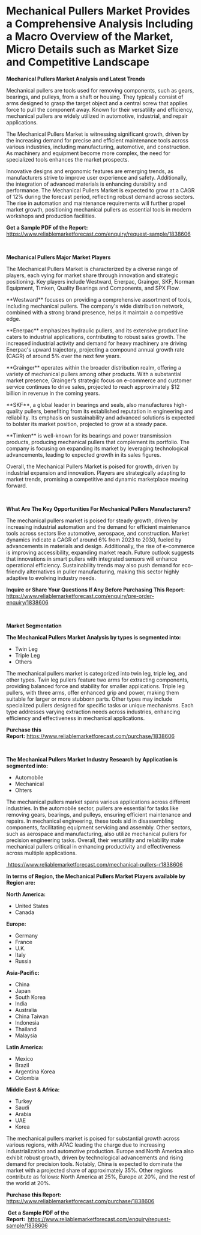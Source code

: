 <p><h1>Mechanical Pullers Market Provides a Comprehensive Analysis Including a Macro Overview of the Market, Micro Details such as Market Size and Competitive Landscape</h1></p><p><strong>Mechanical Pullers Market Analysis and Latest Trends</strong></p>
<p><p>Mechanical pullers are tools used for removing components, such as gears, bearings, and pulleys, from a shaft or housing. They typically consist of arms designed to grasp the target object and a central screw that applies force to pull the component away. Known for their versatility and efficiency, mechanical pullers are widely utilized in automotive, industrial, and repair applications.</p><p>The Mechanical Pullers Market is witnessing significant growth, driven by the increasing demand for precise and efficient maintenance tools across various industries, including manufacturing, automotive, and construction. As machinery and equipment become more complex, the need for specialized tools enhances the market prospects. </p><p>Innovative designs and ergonomic features are emerging trends, as manufacturers strive to improve user experience and safety. Additionally, the integration of advanced materials is enhancing durability and performance. The Mechanical Pullers Market is expected to grow at a CAGR of 12% during the forecast period, reflecting robust demand across sectors. The rise in automation and maintenance requirements will further propel market growth, positioning mechanical pullers as essential tools in modern workshops and production facilities.</p></p>
<p><strong>Get a Sample PDF of the Report:&nbsp;</strong> <a href="https://www.reliablemarketforecast.com/enquiry/request-sample/1838606?utm_campaign=1108&utm_medium=2&utm_source=Github&utm_content=ia&utm_term=16042025&utm_id=mechanical-pullers">https://www.reliablemarketforecast.com/enquiry/request-sample/1838606</a></p>
<p>&nbsp;</p>
<p><strong>Mechanical Pullers Major Market Players</strong></p>
<p><p>The Mechanical Pullers Market is characterized by a diverse range of players, each vying for market share through innovation and strategic positioning. Key players include Westward, Enerpac, Grainger, SKF, Norman Equipment, Timken, Quality Bearings and Components, and SPX Flow.</p><p>**Westward** focuses on providing a comprehensive assortment of tools, including mechanical pullers. The company's wide distribution network, combined with a strong brand presence, helps it maintain a competitive edge. </p><p>**Enerpac** emphasizes hydraulic pullers, and its extensive product line caters to industrial applications, contributing to robust sales growth. The increased industrial activity and demand for heavy machinery are driving Enerpac's upward trajectory, projecting a compound annual growth rate (CAGR) of around 5% over the next few years.</p><p>**Grainger** operates within the broader distribution realm, offering a variety of mechanical pullers among other products. With a substantial market presence, Grainger’s strategic focus on e-commerce and customer service continues to drive sales, projected to reach approximately $12 billion in revenue in the coming years.</p><p>**SKF**, a global leader in bearings and seals, also manufactures high-quality pullers, benefiting from its established reputation in engineering and reliability. Its emphasis on sustainability and advanced solutions is expected to bolster its market position, projected to grow at a steady pace.</p><p>**Timken** is well-known for its bearings and power transmission products, producing mechanical pullers that complement its portfolio. The company is focusing on expanding its market by leveraging technological advancements, leading to expected growth in its sales figures.</p><p>Overall, the Mechanical Pullers Market is poised for growth, driven by industrial expansion and innovation. Players are strategically adapting to market trends, promising a competitive and dynamic marketplace moving forward.</p></p>
<p>&nbsp;</p>
<p><strong>What Are The Key Opportunities For Mechanical Pullers Manufacturers?</strong></p>
<p><p>The mechanical pullers market is poised for steady growth, driven by increasing industrial automation and the demand for efficient maintenance tools across sectors like automotive, aerospace, and construction. Market dynamics indicate a CAGR of around 6% from 2023 to 2030, fueled by advancements in materials and design. Additionally, the rise of e-commerce is improving accessibility, expanding market reach. Future outlook suggests that innovations in smart pullers with integrated sensors will enhance operational efficiency. Sustainability trends may also push demand for eco-friendly alternatives in puller manufacturing, making this sector highly adaptive to evolving industry needs.</p></p>
<p><strong>Inquire or Share Your Questions If Any Before Purchasing This Report:</strong> <a href="https://www.reliablemarketforecast.com/enquiry/pre-order-enquiry/1838606?utm_campaign=1108&utm_medium=2&utm_source=Github&utm_content=ia&utm_term=16042025&utm_id=mechanical-pullers">https://www.reliablemarketforecast.com/enquiry/pre-order-enquiry/1838606</a></p>
<p>&nbsp;</p>
<p><strong>Market Segmentation</strong></p>
<p><strong>The Mechanical Pullers Market Analysis by types is segmented into:</strong></p>
<p><ul><li>Twin Leg</li><li>Triple Leg</li><li>Others</li></ul></p>
<p><p>The mechanical pullers market is categorized into twin leg, triple leg, and other types. Twin leg pullers feature two arms for extracting components, providing balanced force and stability for smaller applications. Triple leg pullers, with three arms, offer enhanced grip and power, making them suitable for larger or more stubborn parts. Other types may include specialized pullers designed for specific tasks or unique mechanisms. Each type addresses varying extraction needs across industries, enhancing efficiency and effectiveness in mechanical applications.</p></p>
<p><strong>Purchase this Report:&nbsp;</strong><a href="https://www.reliablemarketforecast.com/purchase/1838606?utm_campaign=1108&utm_medium=2&utm_source=Github&utm_content=ia&utm_term=16042025&utm_id=mechanical-pullers">https://www.reliablemarketforecast.com/purchase/1838606</a></p>
<p>&nbsp;</p>
<p><strong>The Mechanical Pullers Market Industry Research by Application is segmented into:</strong></p>
<p><ul><li>Automobile</li><li>Mechanical</li><li>Ohters</li></ul></p>
<p><p>The mechanical pullers market spans various applications across different industries. In the automobile sector, pullers are essential for tasks like removing gears, bearings, and pulleys, ensuring efficient maintenance and repairs. In mechanical engineering, these tools aid in disassembling components, facilitating equipment servicing and assembly. Other sectors, such as aerospace and manufacturing, also utilize mechanical pullers for precision engineering tasks. Overall, their versatility and reliability make mechanical pullers critical in enhancing productivity and effectiveness across multiple applications.</p></p>
<p><a href="https://www.reliablemarketforecast.com/mechanical-pullers-r1838606?utm_campaign=1108&utm_medium=2&utm_source=Github&utm_content=ia&utm_term=16042025&utm_id=mechanical-pullers">&nbsp;https://www.reliablemarketforecast.com/mechanical-pullers-r1838606</a></p>
<p><strong>In terms of Region, the Mechanical Pullers Market Players available by Region are:</strong></p>
<p>
    <p> <strong> North America: </strong>
        <ul>
            <li>United States</li>
            <li>Canada</li>
        </ul>
        </p> 
    <p> <strong> Europe: </strong>
        <ul>
            <li>Germany</li>
            <li>France</li>
            <li>U.K.</li>
            <li>Italy</li>
            <li>Russia</li>
        </ul>
        </p> 
    <p> <strong> Asia-Pacific: </strong>
        <ul>
            <li>China</li>
            <li>Japan</li>
            <li>South Korea</li>
            <li>India</li>
            <li>Australia</li>
            <li>China Taiwan</li>
            <li>Indonesia</li>
            <li>Thailand</li>
            <li>Malaysia</li>
        </ul>
        </p> 
    <p> <strong> Latin America: </strong>
        <ul>
            <li>Mexico</li>
            <li>Brazil</li>
            <li>Argentina Korea</li>
            <li>Colombia</li>
        </ul>
        </p> 
    <p> <strong> Middle East & Africa: </strong>
        <ul>
            <li>Turkey</li>
            <li>Saudi</li>
            <li>Arabia</li>
            <li>UAE</li>
            <li>Korea</li>
        </ul>
    </p>
    </p>
<p><p>The mechanical pullers market is poised for substantial growth across various regions, with APAC leading the charge due to increasing industrialization and automotive production. Europe and North America also exhibit robust growth, driven by technological advancements and rising demand for precision tools. Notably, China is expected to dominate the market with a projected share of approximately 35%. Other regions contribute as follows: North America at 25%, Europe at 20%, and the rest of the world at 20%.</p></p>
<p><strong>Purchase this Report: </strong><a href="https://www.reliablemarketforecast.com/purchase/1838606?utm_campaign=1108&utm_medium=2&utm_source=Github&utm_content=ia&utm_term=16042025&utm_id=mechanical-pullers">https://www.reliablemarketforecast.com/purchase/1838606</a></p>
<p>&nbsp;<strong>Get a Sample PDF of the Report:&nbsp;&nbsp;</strong><a href="https://www.reliablemarketforecast.com/enquiry/request-sample/1838606?utm_campaign=1108&utm_medium=2&utm_source=Github&utm_content=ia&utm_term=16042025&utm_id=mechanical-pullers">https://www.reliablemarketforecast.com/enquiry/request-sample/1838606</a></p>
<p><strong></strong></p>
<p><p></p><p></p><p></p></p>